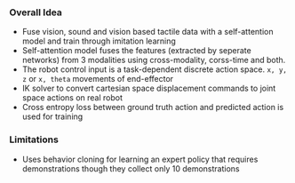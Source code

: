 ### Overall Idea

- Fuse vision, sound and vision based tactile data with a self-attention model and train through imitation learning 
- Self-attention model fuses the features (extracted by seperate networks) from 3 modalities using cross-modality, corss-time and both. 
- The robot control input is a task-dependent discrete action space. `x, y, z` or `x, theta` movements of end-effector
- IK solver to convert cartesian space displacement commands to joint space actions on real robot
- Cross entropy loss between ground truth action and predicted action is used for training


### Limitations
- Uses behavior cloning for learning an expert policy that requires demonstrations though they collect only 10 demonstrations
